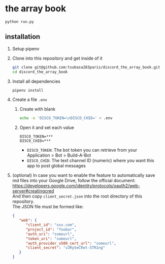 # the array book

`python run.py`

## installation

1. Setup pipenv

2. Clone into this repository and get inside of it  
   ```bash
   git clone git@github.com:tsubasa283paris/discord_the_array_book.git
   cd discord_the_array_book
   ```

3. Install all dependencies  
   ```bash
   pipenv install
   ```

4. Create a file `.env`  
   1. Create with blank
      ```bash
      echo -e 'DISCO_TOKEN=\nDISCO_CHID=' > .env
      ```

   2. Open it and set each value  
      ```
      DISCO_TOKEN=***
      DISCO_CHID=***
      ```

      - `DISCO_TOKEN`: The bot token you can retrieve from your Application > Bot > Build-A-Bot
      - `DISCO_CHID`: The text channel ID (numeric) where you want this app to post global messages

5. (optional) In case you want to enable the feature to automatically save md files into your Google Drive, follow the official document:  
   <https://developers.google.com/identity/protocols/oauth2/web-server#creatingcred>  
   And then copy `client_secret.json` into the root directory of this repository.  
   The JSON file must be formed like:  
   ```json
   {
      "web": {
         "client_id": "xxx.com",
         "project_id": "foobar",
         "auth_uri": "someurl",
         "token_uri": "someurl",
         "auth_provider_x509_cert_url": "someurl",
         "client_secret": "v3RySeCRet-STR1ng"
      }
   }
   ```

